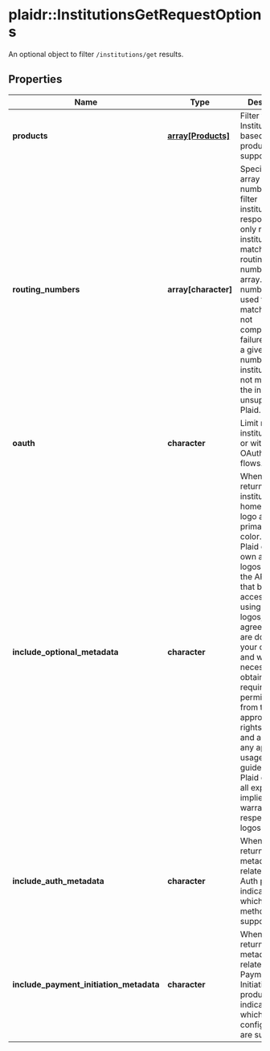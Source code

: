 # plaidr::InstitutionsGetRequestOptions

An optional object to filter `/institutions/get` results.

## Properties
Name | Type | Description | Notes
------------ | ------------- | ------------- | -------------
**products** | [**array[Products]**](Products.md) | Filter the Institutions based on which products they support.  | [optional] 
**routing_numbers** | **array[character]** | Specify an array of routing numbers to filter institutions. The response will only return institutions that match all of the routing numbers in the array. Routing number records used for this matching are not comprehensive; failure to match a given routing number to an institution does not mean that the institution is unsupported by Plaid. | [optional] 
**oauth** | **character** | Limit results to institutions with or without OAuth login flows. | [optional] 
**include_optional_metadata** | **character** | When &#x60;true&#x60;, return the institution&#39;s homepage URL, logo and primary brand color.  Note that Plaid does not own any of the logos shared by the API, and that by accessing or using these logos, you agree that you are doing so at your own risk and will, if necessary, obtain all required permissions from the appropriate rights holders and adhere to any applicable usage guidelines. Plaid disclaims all express or implied warranties with respect to the logos. | [optional] 
**include_auth_metadata** | **character** | When &#x60;true&#x60;, returns metadata related to the Auth product indicating which auth methods are supported. | [optional] [default to FALSE]
**include_payment_initiation_metadata** | **character** | When &#x60;true&#x60;, returns metadata related to the Payment Initiation product indicating which payment configurations are supported. | [optional] [default to FALSE]


